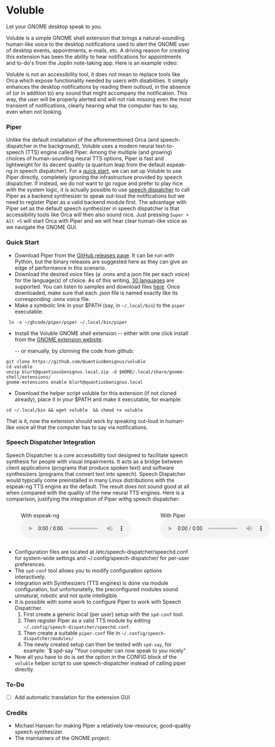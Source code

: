 # Voluble
Let your GNOME desktop speak to you.

Voluble is a simple GNOME shell extension that brings a natural-sounding human-like voice to the desktop notifications used to alert the GNOME user of desktop events, appointments, e-mails, etc. A driving reason for creating this extension has been the ability to hear notifications for appointments and to-do's from the Joplin note-taking app. Here is an example video:

Voluble is not an accessibility tool, it does not mean to replace tools like Orca which expose functionality needed by users with disabilities. It simply enhances the desktop notifications by reading them outloud, in the absence of (or in addition to) any sound that might accompany the notification. This way, the user will be properly alerted and will not risk missing even the most transient of notifications, clearly hearing what the computer has to say, even when not looking.


### Piper
Unlike the default installation of the afforementioned Orca (and speech-dispatcher in the background), Voluble uses a modern neural text-to-speech (TTS) engine called Piper. Among the multiple (and growing) choices of human-sounding neural TTS options, Piper is fast and lightweight for its decent quality (a quantum leap from the default espeak-ng in speech dispatcher). For a [quick start](#quick-start), we can set up Voluble to use Piper directly, completely ignoring the infrastructure provided by speech dispatcher. If instead, we do not want to go rogue and prefer to play nice with the system logic, it is actually possible to use [speech dispatcher](#speech-dispatcher-integration) to call Piper as a backend synthesizer to speak out-loud the notifications but we need to register Piper as a valid backend module first. The advantage with Piper set as the default speech synthesizer in speech dispatcher is that accessibility tools like Orca will then also sound nice. Just pressing `Super + Alt +S` will start Orca with Piper and we will hear clear human-like voice as we navigate the GNOME GUI. 

### Quick Start

- Download Piper from the [GitHub releases page](https://github.com/rhasspy/piper/releases). It can be run with Python, but the binary releases are suggested here as they can give an edge of performance in this scenario.
- Download the desired voice files (a .onnx and a json file per each voice) for the language(s) of choice. As of this writing, [30 languages](https://github.com/rhasspy/piper?tab=readme-ov-file#voices) are supported. You can listen to samples and download files [here](https://rhasspy.github.io/piper-samples/). Once downloaded, make sure that each .json file is named exactly like its corresponding  .onnx voice file.
- Make a symbolic link in your $PATH (say, in `~/.local/bin`) to the `piper` executable:
```
 ln -s ~/ghcode/piper/piper ~/.local/bin/piper
```
- Install the Voluble GNOME shell extension 
	-- either with one click install from the [GNOME extension website](goe).
	
	-- or manually, by clonning the code from github:
```
git clone https://github.com/QuantiusBenignus/voluble
cd voluble
unzip blurt@quantiousbenignus.local.zip -d $HOME/.local/share/gnome-shell/extensions/
gnome-extensions enable blurt@quantiusbenignus.local

```

- Download the helper script voluble for this extension (if not cloned already), place it in your $PATH and make it executable, for example:
```
cd ~/.local/bin && wget voluble  && chmod +x voluble
```
That is it, now the extension should work by speaking out-loud in human-like voice all that the computer has to say via notifications.

### Speech Dispatcher Integration
Speech Dispatcher is a core accessibility tool designed to facilitate speech synthesis for people with visual impairments. It acts as a bridge between client applications (programs that produce spoken text) and software synthesizers (programs that convert text into speech).
Speech Dispatcher would typically come preinstalled in many Linux distributions with the espeak-ng TTS engine as the default. The result does not sound good at all when compared with the quality of the new neural TTS engines. Here is a comparison, justifying the integration of Piper withg speech dispatcher:
<div class="font-monospace pt8 bg-light" style="display: flex;">
 <figure>
  <figcaption>With espeak-ng</figcaption>
  <audio controls="" src="assets/v-espeak.ogg"></audio>
  </figure>
<figure>
  <figcaption>With Piper</figcaption>
  <audio controls="" src="assets/v-lessac.ogg"></audio>
  </figure>
</div>

- Configuration files are located at /etc/speech-dispatcher/speechd.conf for system-wide settings and ~/.config/speech-dispatcher/ for per-user preferences.
-  The `spd-conf` tool allows you to modify configuration options interactively.
- Integration with Synthesizers (TTS engines)  is done via module configuration, but unfortunatelly, the preconfigured modules sound unnatural, robotic and not quite intelligible.
- It is possible with some work to configure Piper to work with Speech Dispatcher.
	1. First create a generic local (per user) setup with the `spd-conf` tool.
	2. Then register Piper as a valid TTS module by editing `~/.config/speech-dispatcher/speechd.conf`.
	3. Then create a suitable `piper.conf` file in `~/.config/speech-dispatcher/modules/`
	4. The newly created setup can then be tested with `spd-say`, for example:
`$ spd-say "Your computer can now speak to you nicely"
- Now all you have to do is set the option in the CONFIG block of the `voluble` helper  script to use speech-dispatcher instead of calling piper directly.

### To-Do

- [ ] Add automatic translation for the extension GUI

### Credits

- Michael Hansen for making PIper a relatively low-resource, good-quality speech synthesizer.
- The maintainers of the GNOME project.

